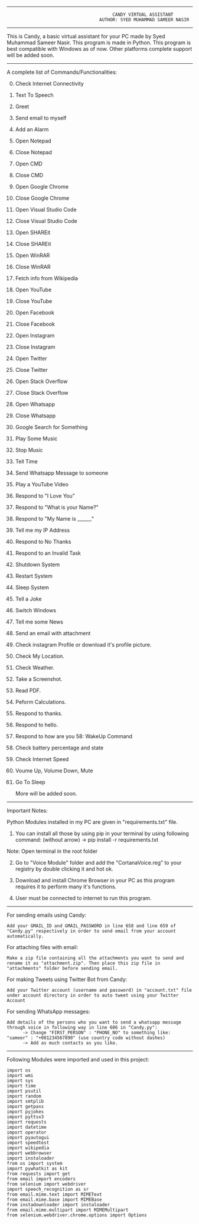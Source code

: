 -----------------------------------------------------------------------------------------------------------------
                                            CANDY VIRTUAL ASSISTANT
                                       AUTHOR: SYED MUHAMMAD SAMEER NASIR
-----------------------------------------------------------------------------------------------------------------

This is Candy, a basic virtual assistant for your PC made by Syed Muhammad Sameer Nasir. This program is made in Python.
This program is best compatible with Windows as of now. Other platforms complete support will be added soon.

-----------------------------------------------------------------------------------------------------------------
A complete list of Commands/Functionalities:

0. Check Internet Connectivity
1. Text To Speech
2. Greet
3. Send email to myself
4. Add an Alarm
5. Open Notepad
6. Close Notepad
7. Open CMD
8. Close CMD
9. Open Google Chrome
10. Close Google Chrome
11. Open Visual Studio Code
12. Close Visual Studio Code
13. Open SHAREit
14. Close SHAREit
15. Open WinRAR
16. Close WinRAR
17. Fetch info from Wikipedia
18. Open YouTube
19. Close YouTube
20. Open Facebook
21. Close Facebook
22. Open Instagram
23. Close Instagram
24. Open Twitter
25. Close Twitter
26. Open Stack Overflow
27. Close Stack Overflow
28. Open Whatsapp
29. Close Whatsapp
30. Google Search for Something
31. Play Some Music
32. Stop Music
33. Tell Time
34. Send Whatsapp Message to someone
35. Play a YouTube Video
36. Respond to "I Love You"
37. Respond to "What is your Name?"
38. Respond to "My Name is ______"
39. Tell me my IP Address
40. Respond to No Thanks
41. Respond to an Invalid Task
42. Shutdown System
43. Restart System
44. Sleep System
45. Tell a Joke
46. Switch Windows
47. Tell me some News 
48. Send an email with attachment
49. Check instagram Profile or download it's profile picture.
50. Check My Location.
51. Check Weather.
52. Take a Screenshot.
53. Read PDF.
54. Peform Calculations.
55. Respond to thanks.
56. Respond to hello.
57. Respond to how are you
58: WakeUp Command
59. Check battery percentage and state
60. Check Internet Speed
61. Voume Up, Volume Down, Mute
62. Go To Sleep

    More will be added soon.

-----------------------------------------------------------------------------------------------------------------
Important Notes:

Python Modules installed in my PC are given in "requirements.txt" file. 
1. You can install all those by using pip in your terminal by using following command: (without arrow)
      -> pip install -r requirements.txt
  
Note: Open terminal in the root folder

2. Go to "Voice Module" folder and add the "CortanaVoice.reg" to your registry by double clicking it and hot ok.

3. Download and install Chrome Browser in your PC as this program requires it to perform many it's functions.

4. User must be connected to internet to run this program.

-----------------------------------------------------------------------------------------------------------------
For sending emails using Candy:

    Add your GMAIL_ID and GMAIL_PASSWORD in line 658 and line 659 of "Candy.py" respectively in order to send email from your account automatically.
    
For attaching files with email:
    
    Make a zip file containing all the attachments you want to send and rename it as "attachment.zip". Then place this zip file in "attachments" folder before sending email.

For making Tweets using Twitter Bot from Candy:
    
    Add your Twitter account (username and password) in "account.txt" file under account directory in order to auto tweet using your Twitter Account

For sending WhatsApp messages:
    
    Add details of the persons who you want to send a whatsapp message through voice in following way in line 606 in "Candy.py":
          -> Change "FIRST_PERSON" : "PHONE_NO" to something like:   "sameer" : "+001234567890" (use country code without dashes)
          -> Add as much contacts as you like.
          
-----------------------------------------------------------------------------------------------------------------

Following Modules were imported and used in this project:

    import os
    import wmi
    import sys
    import time
    import psutil
    import random
    import smtplib
    import getpass
    import pyjokes
    import pyttsx3
    import requests
    import datetime
    import operator
    import pyautogui
    import speedtest
    import wikipedia
    import webbrowser
    import instaloader
    from os import system
    import pywhatkit as kit
    from requests import get
    from email import encoders
    from selenium import webdriver
    import speech_recognition as sr
    from email.mime.text import MIMEText
    from email.mime.base import MIMEBase
    from instadownloader import instaloader
    from email.mime.multipart import MIMEMultipart 
    from selenium.webdriver.chrome.options import Options 
